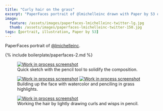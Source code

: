 ```yaml
---
title: "Curly hair on the grass"
excerpt: "PaperFaces portrait of @lmichelleinc drawn with Paper by 53 on an iPad."
image: 
  feature: /assets/images/paperfaces-lmichelleinc-twitter-lg.jpg
  thumb: /assets/images/paperfaces-lmichelleinc-twitter-150.jpg
tags: [portrait, illustration, Paper by 53]
---
```


PaperFaces portrait of [@lmichelleinc](http://twitter.com/lmichelleinc).

{% include boilerplate/paperfaces-2.md %}

<figure>
	<a href="{{ site.url }}/assets/images/paperfaces-lmichelleinc-process-1-lg.jpg"><img src="{{ site.url }}/assets/images/paperfaces-lmichelleinc-process-1-600.jpg" alt="Work in process screenshot"></a>
	<figcaption>Quick sketch with the pencil tool to solidify the composition.</figcaption>
</figure>

<figure class="half">
	<a href="{{ site.url }}/assets/images/paperfaces-lmichelleinc-process-2-lg.jpg"><img src="{{ site.url }}/assets/images/paperfaces-lmichelleinc-process-2-600.jpg" alt="Work in process screenshot"></a>
	<a href="{{ site.url }}/assets/images/paperfaces-lmichelleinc-process-3-lg.jpg"><img src="{{ site.url }}/assets/images/paperfaces-lmichelleinc-process-3-600.jpg" alt="Work in process screenshot"></a>
	<figcaption>Building up the face with watercolor and penciling in grass highlights.</figcaption>
</figure>

<figure>
	<a href="{{ site.url }}/assets/images/paperfaces-lmichelleinc-process-4-lg.jpg"><img src="{{ site.url }}/assets/images/paperfaces-lmichelleinc-process-4-600.jpg" alt="Work in process screenshot"></a>
	<figcaption>Working the hair by lightly drawing curls and wisps in pencil.</figcaption>
</figure>